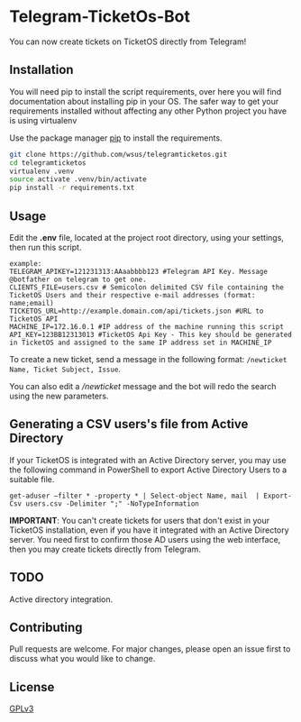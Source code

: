 # Telegram-TicketOs-Bot

You can now create tickets on TicketOS directly from Telegram!

## Installation

You will need pip to install the script requirements, over here you will find documentation about installing pip in your OS. The safer way to get your requirements installed without affecting any other Python project you have is using virtualenv

Use the package manager [pip](https://pip.pypa.io/en/stable/) to install the requirements.

```bash
git clone https://github.com/wsus/telegramticketos.git
cd telegramticketos
virtualenv .venv
source activate .venv/bin/activate
pip install -r requirements.txt

```

## Usage

Edit the **.env** file, located at the project root directory,  using your settings, then run this script.

```
example:
TELEGRAM_APIKEY=121231313:AAaabbbb123 #Telegram API Key. Message @botfather on telegram to get one.
CLIENTS_FILE=users.csv # Semicolon delimited CSV file containing the TicketOS Users and their respective e-mail addresses (format: name;email)
TICKETOS_URL=http://example.domain.com/api/tickets.json #URL to TicketOS API
MACHINE_IP=172.16.0.1 #IP address of the machine running this script
API_KEY=123BB12313013 #TicketOS Api Key - This key should be generated in TicketOS and assigned to the same IP address set in MACHINE_IP
```

To create a new ticket, send a message in the following format:
```/newticket Name, Ticket Subject, Issue```. 

You can also edit a */newticket* message and the bot will redo the search using the new parameters.


## Generating a CSV users's file from Active Directory

If your TicketOS is integrated with an Active Directory server, you may use the following command in PowerShell to export Active Directory Users to a suitable file.

```get-aduser –filter * -property * | Select-object Name, mail  | Export-Csv users.csv -Delimiter ";" -NoTypeInformation```

**IMPORTANT**: You can't create tickets for users that don't exist in your TicketOS installation, even if you have it integrated with an Active Directory server.  You need first to confirm those AD users using the web interface, then you may create tickets directly from Telegram.

## TODO
Active directory integration.



## Contributing
Pull requests are welcome. For major changes, please open an issue first to discuss what you would like to change.


## License
[GPLv3](https://choosealicense.com/licenses/gpl-3.0/)
